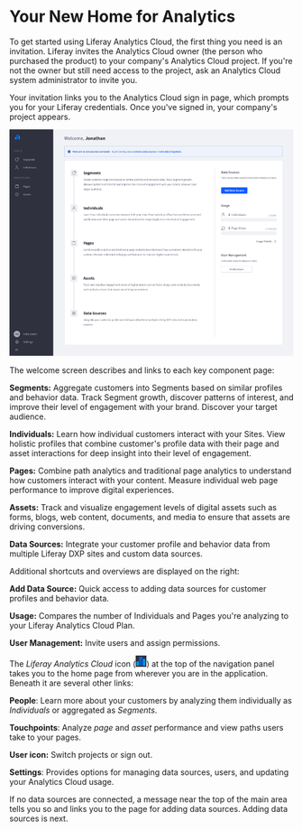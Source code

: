 # Your New Home for Analytics [](id=your-new-home-for-analytics)

To get started using Liferay Analytics Cloud, the first thing you need is an
invitation. Liferay invites the Analytics Cloud owner (the person who purchased
the product) to your company's Analytics Cloud project. If you're not the owner
but still need access to the project, ask an Analytics Cloud system
administrator to invite you.

Your invitation links you to the Analytics Cloud sign in page, which prompts you
for your Liferay credentials. Once you've signed in, your company's project
appears. 

![Figure 1: Your project's home page welcomes you to all Analytics Cloud offers.](../../images/home-page-intial.png)

The welcome screen describes and links to each key component page:

**Segments:** Aggregate customers into Segments based on similar profiles and
behavior data. Track Segment growth, discover patterns of interest, and improve
their level of engagement with your brand. Discover your target audience.

**Individuals:** Learn how individual customers interact with your Sites. View
holistic profiles that combine customer's profile data with their page and asset
interactions for deep insight into their level of engagement. 

**Pages:** Combine path analytics and traditional page analytics to understand
how customers interact with your content. Measure individual web page
performance to improve digital experiences. 

**Assets:** Track and visualize engagement levels of digital assets such as
forms, blogs, web content, documents, and media to ensure that assets are
driving conversions. 

**Data Sources:** Integrate your customer profile and behavior data from
multiple Liferay DXP sites and custom data sources. 

Additional shortcuts and overviews are displayed on the right:

**Add Data Source:** Quick access to adding data sources for customer profiles
and behavior data.

**Usage:** Compares the number of Individuals and Pages you're analyzing to your
Liferay Analytics Cloud Plan. 

**User Management:** Invite users and assign permissions. 

The *Liferay Analytics Cloud* icon 
(![Liferay Analytics Cloud](../../images/icon-analytics-cloud.png)) at the top
of the navigation panel takes you to the home page from wherever you are in the
application. Beneath it are several other links:

**People**: Learn more about your customers by analyzing them individually as
*Individuals* or aggregated as *Segments*. 

**Touchpoints**: Analyze *page* and *asset* performance and view paths users
take to your pages. 

**User icon:** Switch projects or sign out.

**Settings**: Provides options for managing data sources, users, and updating
your Analytics Cloud usage. 

If no data sources are connected, a message near the top of the main area tells
you so and links you to the page for adding data sources. Adding data sources is
next. 
